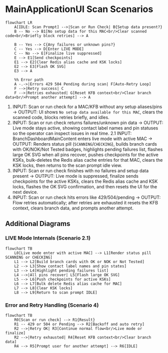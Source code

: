 # MainApplicationUI Scan Scenarios

```mermaid
flowchart LR
    A[IDLE: Scan Prompt] -->|Scan or Run Check| B{Setup data present?}
    B -- No --> B1[No setup data for this MAC<br/>Clear scanned code<br/>Briefly block retries] --> A

    B -- Yes --> C{Any failures or unknown pins?}
    C -- Yes --> D[Enter LIVE MODE]
    C -- No --> E[Finalize live suppressed]
    E --> E1[Send checkpoints]
    E1 --> E2[Clear Redis alias cache and KSK locks]
    E2 --> E3[Flash OK SVG]
    E3 --> A

    %% Error path
    A -.->|Errors 429 504 Pending during scan| F[Auto-Retry Loop]
    F -->|Retry success| C
    F -->|Retries exhausted| G[Reset KFB context<br/>Clear branch data<br/>Prompt another attempt] --> A
```

1. INPUT: Scan or run check for a MAC/KFB without any setup aliases/pins -> OUTPUT: UI shows `No setup data available for this MAC`, clears the scanned code, blocks retries briefly, and idles.
2. INPUT: Scan or run check returns failures/unknown pin data -> OUTPUT: Live mode stays active, showing contact label names and pin statuses so the operator can inspect issues in real time.
2.1 INPUT: BranchDashboardMainContent enters live mode with active MAC -> OUTPUT: Renders status pill (`SCANNING`/`CHECKING`), builds branch cards with OK/NOK/Not Tested badges, highlights pending failures list, flashes large OK SVG when all pins recover, pushes checkpoints for the active KSKs, bulk-deletes the Redis alias cache entries for that MAC, clears the KSK locks, then returns to the scan prompt idle view.
3. INPUT: Scan or run check finishes with no failures and setup data present -> OUTPUT: Live mode is suppressed, finalize sends checkpoints for the active KSKs, clears the Redis alias cache and KSK locks, flashes the OK SVG confirmation, and then resets the UI for the next device.
4. INPUT: Scan or run check hits errors like 429/504/pending -> OUTPUT: Flow retries automatically; after retries are exhausted it resets the KFB context, clears branch data, and prompts another attempt.

## Additional Diagrams

### LIVE Mode Internals (Scenario 2.1)

```mermaid
flowchart TB
    L0[Live mode enter with active MAC] --> L1[Render status pill SCANNING or CHECKING]
    L1 --> L2[Build branch cards with OK or NOK or Not Tested]
    L2 --> L3[Show contact label names and pin states]
    L3 --> L4[Highlight pending failures list]
    L4 -->|All pins recover| L5[Flash large OK SVG]
    L5 --> L6[Push checkpoints for active KSKs]
    L6 --> L7[Bulk delete Redis alias cache for MAC]
    L7 --> L8[Clear KSK locks]
    L8 --> L9[Return to scan prompt IDLE]
```

### Error and Retry Handling (Scenario 4)

```mermaid
flowchart TB
    R0[Scan or run check] --> R1{Result}
    R1 -- 429 or 504 or Pending --> R2[Backoff and auto retry]
    R2 -->|Retry OK| R3[Continue normal flow<br/>Live mode or finalize]
    R2 -->|Retry exhausted| R4[Reset KFB context<br/>Clear branch data]
    R4 --> R5[Prompt user for another attempt] --> R6[IDLE]
```
